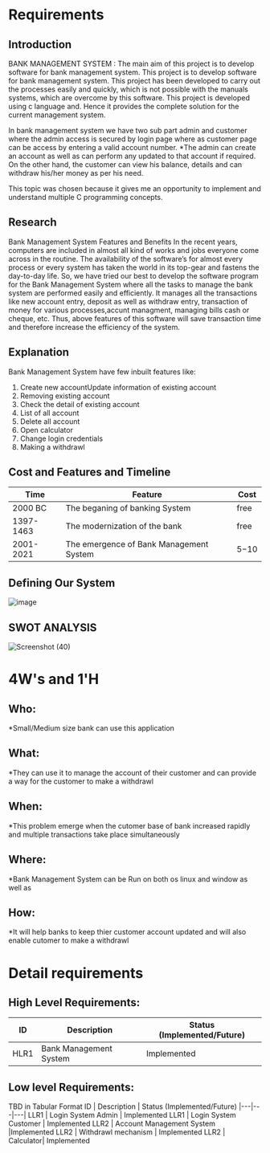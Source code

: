 # Requirements
## Introduction
BANK MANAGEMENT SYSTEM : The main aim of this project is to develop software for bank management system. This project is to develop software for bank management system. This project has been developed to carry out the processes easily and quickly, which is not possible with the manuals systems, which are overcome by this software. This project is developed using c language and. Hence it provides the complete solution for the current management system.

In bank management system we have two sub part admin and customer where the admin access is secured by login page where as customer page can be access by entering a valid account number. *The admin can create an account as well as can perform any updated to that account if required. On the other hand, the customer can view his balance, details and can withdraw his/her money as per his need.

This topic was chosen because it gives me an opportunity to implement and understand multiple C programming concepts.

## Research
Bank Management System Features and Benefits
In the recent years, computers are included in almost all kind of works and jobs everyone come across in the routine. The availability of the software’s for almost every process or every system has taken the world in its top-gear and fastens the day-to-day life. So, we have tried our best to develop the software program for the Bank Management System where all the tasks to manage the bank system are performed easily and efficiently. It manages all the transactions like new account entry, deposit as well as withdraw entry, transaction of money for various processes,accunt managment, managing bills cash or cheque, etc. Thus, above features of this software will save transaction time and therefore increase the efficiency of the system.

## Explanation
Bank Management System have few inbuilt features like:
1. Create new accountUpdate information of existing account
2. Removing existing account
3. Check the detail of existing account
4. List of all account
5. Delete all account
6. Open calculator
7. Change login credentials
8. Making a withdrawl

## Cost and Features and Timeline
|Time	|Feature|	Cost
|---|---|---|
2000 BC	| The beganing of banking System	|free
1397-1463 |	The modernization of the bank|	free
2001-2021 |	The emergence of Bank Management System|	$5-$10
## Defining Our System
![image](https://user-images.githubusercontent.com/62846958/124657579-4f45e580-dec0-11eb-9bd5-2d7f7c6db06a.png)
## SWOT ANALYSIS
![Screenshot (40)](https://user-images.githubusercontent.com/62846958/124656766-3d177780-debf-11eb-9f7a-5f3d59ce2195.png)

# 4W&#39;s and 1&#39;H

## Who:

*Small/Medium size bank can use this application

## What:

*They can use it to manage the account of their customer and can provide a way for the customer to make a withdrawl

## When:

*This problem emerge when the cutomer base of bank increased rapidly and multiple transactions take place simultaneously

## Where:

*Bank Management System can be Run on both os linux and window as well as

## How:

*It will help banks to keep thier customer account updated and will also enable cutomer to make a withdrawl

# Detail requirements
## High Level Requirements:

ID | Description | Status (Implemented/Future)
|---|---|---|
 HLR1|	Bank Management System |	Implemented


##  Low level Requirements:
TBD in Tabular Format 
ID | Description | Status (Implemented/Future)
|---|---|---|
LLR1 |	Login System Admin |	Implemented
LLR1 |	Login System Customer	|	Implemented
LLR2 |	Account Management System	|Implemented
LLR2 |	Withdrawl mechanism	|	Implemented
LLR2 |	Calculator|	Implemented
